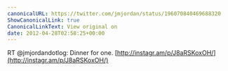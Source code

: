 ```yaml
---
canonicalURL: https://twitter.com/jmjordan/status/196070840469688320
ShowCanonicalLink: true
CanonicalLinkText: View original on
date: 2012-04-28T02:58:25+00:00
---
```

RT @jmjordandotlog: Dinner for one. [http://instagr.am/p/J8aRSKoxOH/](http://instagr.am/p/J8aRSKoxOH/)